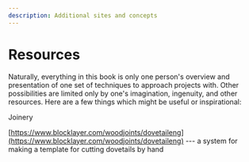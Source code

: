 ```yaml
---
description: Additional sites and concepts
---
```


# Resources

Naturally, everything in this book is only one person's overview and presentation of one set of techniques to approach projects with. Other possibilities are limited only by one's imagination, ingenuity, and other resources. Here are a few things which might be useful or inspirational:

Joinery

[https://www.blocklayer.com/woodjoints/dovetaileng](https://www.blocklayer.com/woodjoints/dovetaileng) --- a system for making a template for cutting dovetails by hand
